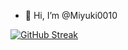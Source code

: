- 👋 Hi, I’m @Miyuki0010




[![GitHub Streak](https://streak-stats.demolab.com/?user=Miyuki0010)](https://git.io/streak-stats)
